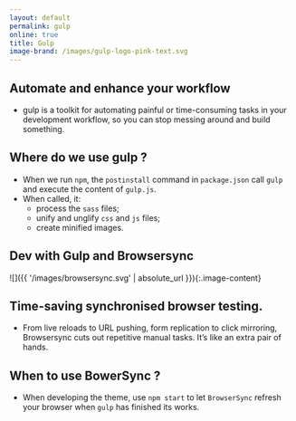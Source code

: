 ```yaml
---
layout: default
permalink: gulp
online: true
title: Gulp
image-brand: /images/gulp-logo-pink-text.svg
---
```

## Automate and enhance your workflow

* gulp is a toolkit for automating painful or time-consuming tasks in your development workflow, so you can stop messing around and build something.

## Where do we use gulp ?

* When we run `npm`, the `postinstall` command in `package.json` call `gulp` and execute the content of `gulp.js`.
* When called, it:
    * process the `sass` files;
    * unify and unglify `css` and `js` files;
    * create minified images.

## Dev with Gulp and Browsersync

![]({{ '/images/browsersync.svg' | absolute_url }}){:.image-content}

## Time-saving synchronised browser testing.

* From live reloads to URL pushing, form replication to click mirroring, Browsersync cuts out repetitive manual tasks. It’s like an extra pair of hands.

## When to use BowerSync ?

* When developing the theme, use `npm start` to let `BrowserSync` refresh your browser when `gulp` has finished its works.
